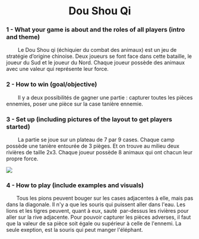 <h1 align=center>Dou Shou Qi</h1>

### 1 - What your game is about and the roles of all players (intro and theme)

        Le Dou Shou qi (échiquier du combat des animaux) est un jeu de stratégie d’origine chinoise. Deux joueurs se font face dans cette bataille, le joueur du Sud et le joueur du Nord. Chaque joueur possède des animaux avec une valeur qui représente leur force.



### 2 - How to win (goal/objective)

        Il y a deux possibilités de gagner une partie : capturer toutes les pièces ennemies, poser une pièce sur la case tanière ennemie.



### 3 - Set up (including pictures of the layout to get players started)

        La partie se joue sur un plateau de 7 par 9 cases. Chaque camp possède une tanière entourée de 3 pièges. Et on trouve au milieu deux rivières de taille 2x3. Chaque joueur possède 8 animaux qui ont chacun leur propre force.

![](https://www.pousseurdebois.fr/wp-content/uploads/2012/07/dou-shou-qi-plateau-de-jeu.png)


### 4 - How to play (include examples and visuals)

       Tous les pions peuvent bouger sur les cases adjacentes à elle, mais pas dans la diagonale. Il n'y a que les souris qui puissent aller dans l'eau. Les lions et les tigres peuvent, quant à eux, sauté  par-dessus les rivières pour aller sur la rive adjacente.  Pour pouvoir capturer les pièces adverses, il faut que la valeur de sa pièce soit égale ou supérieur à celle de l'ennemi. La seule exeption, est la souris qui peut manger l'éléphant.
